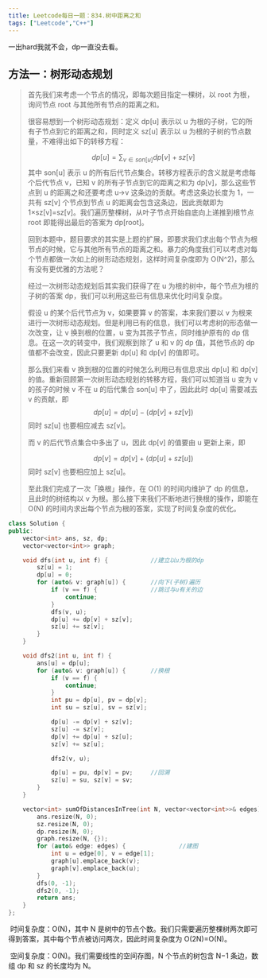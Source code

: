 ```yaml
---
title: Leetcode每日一题：834.树中距离之和
tags: ["Leetcode","C++"]
---
```


一出hard我就不会，dp一直没去看。

## 方法一：树形动态规划

> 首先我们来考虑一个节点的情况，即每次题目指定一棵树，以 root 为根，询问节点 root 与其他所有节点的距离之和。
>
> 很容易想到一个树形动态规划：定义 dp[u] 表示以 u 为根的子树，它的所有子节点到它的距离之和，同时定义 sz[u] 表示以 u 为根的子树的节点数量，不难得出如下的转移方程：
>
> $$
> dp[u] = \sum_{v∈son[u]} dp[v] + sz[v]
> $$
> 其中 son[u] 表示 u 的所有后代节点集合。转移方程表示的含义就是考虑每个后代节点 v，已知 v 的所有子节点到它的距离之和为 dp[v]，那么这些节点到 u 的距离之和还要考虑 u→v 这条边的贡献。考虑这条边长度为 1，一共有 sz[v] 个节点到节点 u 的距离会包含这条边，因此贡献即为 1×sz[v]=sz[v]。我们遍历整棵树，从叶子节点开始自底向上递推到根节点 root 即能得出最后的答案为 dp[root]。
>
> 回到本题中，题目要求的其实是上题的扩展，即要求我们求出每个节点为根节点的时候，它与其他所有节点的距离之和。暴力的角度我们可以考虑对每个节点都做一次如上的树形动态规划，这样时间复杂度即为 O(N^2)，那么有没有更优雅的方法呢？
>
> 经过一次树形动态规划后其实我们获得了在 u 为根的树中，每个节点为根的子树的答案 dp，我们可以利用这些已有信息来优化时间复杂度。
>
> 假设 u 的某个后代节点为 v，如果要算 v 的答案，本来我们要以 v 为根来进行一次树形动态规划。但是利用已有的信息，我们可以考虑树的形态做一次改变，让 v 换到根的位置，u 变为其孩子节点，同时维护原有的 dp 信息。在这一次的转变中，我们观察到除了 u 和 v 的 dp 值，其他节点的 dp 值都不会改变，因此只要更新 dp[u] 和 dp[v] 的值即可。
>
> 那么我们来看 v 换到根的位置的时候怎么利用已有信息求出 dp[u] 和 dp[v] 的值。重新回顾第一次树形动态规划的转移方程，我们可以知道当 u 变为 v 的孩子的时候 v 不在 u 的后代集合 son[u] 中了，因此此时 dp[u] 需要减去 v 的贡献，即
> $$
> dp[u]=dp[u]−(dp[v]+sz[v])
> $$
> 同时 sz[u] 也要相应减去 sz[v]。
>
> 而 v 的后代节点集合中多出了 u，因此 dp[v] 的值要由 u 更新上来，即
>
> $$
> dp[v]=dp[v]+(dp[u]+sz[u])
> $$
> 同时 sz[v] 也要相应加上 sz[u]。
>
> 至此我们完成了一次「换根」操作，在 O(1) 的时间内维护了 dp 的信息，且此时的树结构以 v 为根。那么接下来我们不断地进行换根的操作，即能在 O(N) 的时间内求出每个节点为根的答案，实现了时间复杂度的优化。
>

~~~c++
class Solution {
public:
    vector<int> ans, sz, dp;
    vector<vector<int>> graph;

    void dfs(int u, int f) {			//建立以u为根的dp
        sz[u] = 1;
        dp[u] = 0;
        for (auto& v: graph[u]) {		//向下(子树)遍历
            if (v == f) {			    //跳过与u有关的边
                continue;
            }
            dfs(v, u);
            dp[u] += dp[v] + sz[v];
            sz[u] += sz[v];
        }
    }

    void dfs2(int u, int f) {
        ans[u] = dp[u];
        for (auto& v: graph[u]) {		//换根
            if (v == f) {
                continue;
            }
            int pu = dp[u], pv = dp[v];
            int su = sz[u], sv = sz[v];

            dp[u] -= dp[v] + sz[v];
            sz[u] -= sz[v];
            dp[v] += dp[u] + sz[u];
            sz[v] += sz[u];

            dfs2(v, u);

            dp[u] = pu, dp[v] = pv;		//回溯
            sz[u] = su, sz[v] = sv;
        }
    }

    vector<int> sumOfDistancesInTree(int N, vector<vector<int>>& edges) {
        ans.resize(N, 0);
        sz.resize(N, 0);
        dp.resize(N, 0);
        graph.resize(N, {});
        for (auto& edge: edges) {				//建图
            int u = edge[0], v = edge[1];
            graph[u].emplace_back(v);
            graph[v].emplace_back(u);
        }
        dfs(0, -1);
        dfs2(0, -1);
        return ans;
    }
};
~~~

​		时间复杂度：O(N)，其中 N 是树中的节点个数。我们只需要遍历整棵树两次即可得到答案，其中每个节点被访问两次，因此时间复杂度为 O(2N)=O(N)。

​		空间复杂度：O(N)。我们需要线性的空间存图，N 个节点的树包含 N−1 条边，数组 dp 和 sz 的长度均为 N。
